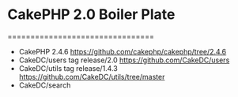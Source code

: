 # CakePHP 2.0 Boiler Plate #
================================

- CakePHP 2.4.6 https://github.com/cakephp/cakephp/tree/2.4.6
- CakeDC/users tag release/2.0 https://github.com/CakeDC/users
- CakeDC/utils tag release/1.4.3 https://github.com/CakeDC/utils/tree/master
- CakeDC/search